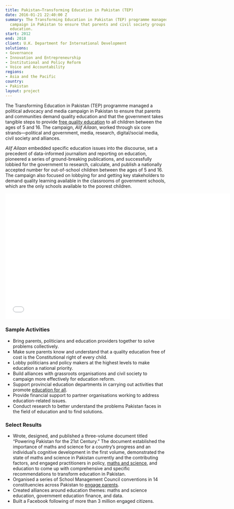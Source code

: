 ```yaml
---
title: Pakistan—Transforming Education in Pakistan (TEP)
date: 2016-01-21 22:40:00 Z
summary: The Transforming Education in Pakistan (TEP) programme managed a public advocacy
  campaign in Pakistan to ensure that parents and civil society groups support quality
  education.
start: 2012
end: 2018
client: U.K. Department for International Development
solutions:
- Governance
- Innovation and Entrepreneurship
- Institutional and Policy Reform
- Voice and Accountability
regions:
- Asia and the Pacific
country:
- Pakistan
layout: project
---
```


The Transforming Education in Pakistan (TEP) programme managed a political advocacy and media campaign in Pakistan to ensure that parents and communities demand quality education and that the government takes tangible steps to provide [free quality education](https://www.youtube.com/watch?v=6nciO3A-MhI) to all children between the ages of 5 and 16. The campaign, *Alif Ailaan*, worked through six core strands—political and government, media, research, digital/social media, civil society and alliances. 

*Alif Ailaan* embedded specific education issues into the discourse, set a precedent of data-informed journalism and reporting on education, pioneered a series of ground-breaking publications, and successfully lobbied for the government to research, calculate, and publish a nationally accepted number for out-of-school children between the ages of 5 and 16. The campaign also focused on lobbying for and getting key stakeholders to demand quality learning available in the classrooms of government schools, which are the only schools available to the poorest children. 

<iframe src="//player.vimeo.com/video/104423898" width="703" height="394" frameborder="0" webkitallowfullscreen="" mozallowfullscreen="" allowfullscreen=""></iframe>

### Sample Activities

* Bring parents, politicians and education providers together to solve problems collectively.
* Make sure parents know and understand that a quality education free of cost is the Constitutional right of every child.
* Lobby politicians and policy makers at the highest levels to make education a national priority.
* Build alliances with grassroots organisations and civil society to campaign more effectively for education reform.
* Support provincial education departments in carrying out activities that promote [education for all](http://dai-global-developments.com/articles/new-dfid-guidance-aims-to-improve-emergency-schooling-for-millions-of-displaced-children/).
* Provide financial support to partner organisations working to address education-related issues.
* Conduct research to better understand the problems Pakistan faces in the field of education and to find solutions.

###  Select Results

* Wrote, designed, and published a three-volume document titled “Powering Pakistan for the 21st Century.” The document established the importance of maths and science for a country’s progress and an individual’s cognitive development in the first volume, demonstrated the state of maths and science in Pakistan currently and the contributing factors, and engaged practitioners in policy, [maths and science](https://www.youtube.com/watch?v=xF7DgkdL36s), and education to come up with comprehensive and specific recommendations to transform education in Pakistan.
* Organised a series of School Management Council conventions in 14 constituencies across Pakistan to [engage parents](https://www.youtube.com/watch?v=0EfgGS2p-T4).
* Created alliances around education themes: maths and science education, government education finance, and data.
* Built a Facebook following of more than 3 million engaged citizens. 
